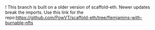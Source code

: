 ! This branch is built on a older version of scaffold-eth. Newer updates break the imports. 
Use this link for the repo:https://github.com/PowVT/scaffold-eth/tree/flemjamins-with-burnable-nfts
